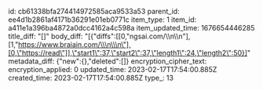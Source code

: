 id: cb61338bfa274414972585aca9533a53
parent_id: ee4d1b2861af4171b36291e01eb0771c
item_type: 1
item_id: a411e1a396ba4872a0dcc4162a4c598a
item_updated_time: 1676654446285
title_diff: "[]"
body_diff: "[{\"diffs\":[[0,\"ngsai.com/\\\n\\\n\"],[1,\"https://www.braiain.com/\\\n\\\n\"],[0,\"https://read\"]],\"start1\":37,\"start2\":37,\"length1\":24,\"length2\":50}]"
metadata_diff: {"new":{},"deleted":[]}
encryption_cipher_text: 
encryption_applied: 0
updated_time: 2023-02-17T17:54:00.885Z
created_time: 2023-02-17T17:54:00.885Z
type_: 13